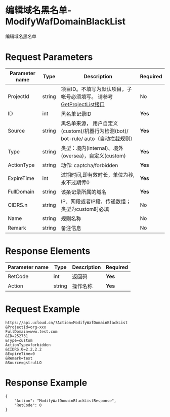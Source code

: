 # 编辑域名黑名单-ModifyWafDomainBlackList

编辑域名黑名单

# Request Parameters
|Parameter name|Type|Description|Required|
|---|---|---|---|
|ProjectId|string|项目ID。不填写为默认项目，子帐号必须填写。 请参考[GetProjectList接口](api/summary/get_project_list)|No|
|ID|int|黑名单记录ID|**Yes**|
|Source|string|黑名单来源， 用户自定义(custom)/机器行为检测(bot)/ bot-rule/ auto（自动拦截规则）|**Yes**|
|Type|string|类型：境内(internal)、境外(oversea)，自定义(custom)|**Yes**|
|ActionType|string|动作: captcha/forbidden|**Yes**|
|ExpireTime|int|过期时间,即有效时长，单位为秒,永不过期传0|**Yes**|
|FullDomain|string|该条记录所属的域名|**Yes**|
|CIDRS.n|string|IP、网段或者IP段，传递数组；类型为custom时必填|No|
|Name|string|规则名称|No|
|Remark|string|备注信息|No|

# Response Elements
|Parameter name|Type|Description|Required|
|---|---|---|---|
|RetCode|int|返回码|**Yes**|
|Action|string|操作名称|**Yes**|

# Request Example
```
https://api.ucloud.cn/?Action=ModifyWafDomainBlackList
&ProjectId=org-xxx
FullDomain=www.test.com
&ID=252731
&Type=custom
ActionType=forbidden
&CIDRS.0=2.2.2.2
&ExpireTime=0
&Remark=test
&Source=gstrulLO
```

# Response Example
```
{
    "Action": "ModifyWafDomainBlackListResponse", 
    "RetCode": 0
}
```

